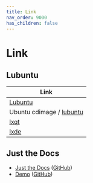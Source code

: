 ```yaml
---
title: Link
nav_order: 9000
has_children: false
---
```



# Link


## Lubuntu

| Link |
| ---- |
| [Lubuntu](https://lubuntu.me/) |
| Ubuntu cdimage / [lubuntu](https://cdimage.ubuntu.com/lubuntu/) |
| [lxqt](https://lxqt-project.org/) |
| [lxde](http://www.lxde.org/) |


## Just the Docs

* [Just the Docs](https://pmarsceill.github.io/just-the-docs/) ([GitHub](https://github.com/pmarsceill/just-the-docs))
* [Demo](https://pmarsceill.github.io/jtd-remote/) ([GitHub](https://github.com/pmarsceill/jtd-remote))
